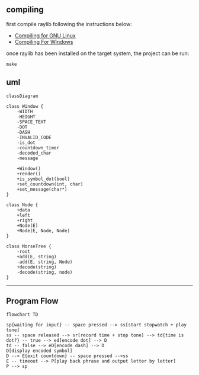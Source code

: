 ## compiling
first compile raylib following the instructions below:
* [Compiling for GNU Linux](https://github.com/raysan5/raylib/wiki/Working-on-GNU-Linux)
* [Compiling For Windows](https://github.com/raysan5/raylib/wiki/Working-on-Windows)

once raylib has been installed on the target system, the project can be run:
```
make
```

## uml
```mermaid
classDiagram

class Window {
    -WIDTH
    -HEIGHT
    -SPACE_TEXT
    -DOT
    -DASH
    -INVALID_CODE
    -is_dot
    -countdown_timer
    -decoded_char
    -message

    +Window()
    +render()
    +is_symbol_dot(bool)
    +set_countdown(int, char)
    +set_message(char*)
}

class Node {
    +data
    +left
    +right
    +Node(E)
    +Node(E, Node, Node)
}

class MorseTree {
    -root
    +add(E, string)
    -add(E, string, Node)
    +decode(string)
    -decode(string, node)
}
```
---

## Program Flow
```mermaid
flowchart TD

sp{waiting for input} -- space pressed --> ss[start stopwatch + play tone]
ss -- space released --> sr[record time + stop tone] --> td{time is dot?} -- true --> ed[encode dot] --> D
td -- false --> eD[encode dash] --> D
D[display encoded symbol]
D --> E{exit countdown} -- space pressed -->ss
E -- timeout --> P[play back phrase and output letter by letter]
P --> sp
```


